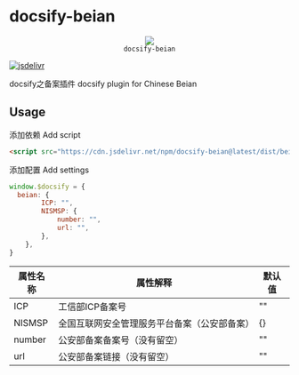 # docsify-beian

<p align="center">
  <img src="https://docsify.js.org/_media/icon.svg" />
  <br />
  <code>docsify-beian</code>
</p>

[![jsdelivr](https://data.jsdelivr.com/v1/package/npm/docsify-beian/badge)](https://www.jsdelivr.com/package/npm/docsify-beian)

docsify之备案插件 docsify plugin for Chinese Beian

## Usage

添加依赖 Add script

```html
<script src="https://cdn.jsdelivr.net/npm/docsify-beian@latest/dist/beian.js"></script>
```

添加配置 Add settings

```js
window.$docsify = {
  beian: {
        ICP: "",
        NISMSP: {
            number: "",
            url: "",
        },
    },
}
```

| 属性名称 | 属性解释 | 默认值 |
| --- | --- | --- |
| ICP | 工信部ICP备案号 | "" |
| NISMSP | 全国互联网安全管理服务平台备案（公安部备案） | {} |
| number | 公安部备案备案号（没有留空）| "" |
| url | 公安部备案链接（没有留空）| "" |
